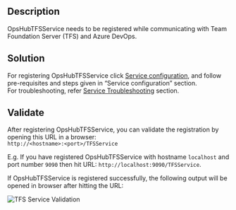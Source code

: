 ## Description

OpsHubTFSService needs to be registered while communicating with Team Foundation Server (TFS) and Azure DevOps.

## Solution

For registering OpsHubTFSService click [Service configuration](../../../connectors/azure-devops#service-configuration), and follow pre-requisites and steps given in “Service configuration” section.  
For troubleshooting, refer [Service Troubleshooting](../../../connectors/service-troubleshooting.md) section.

## Validate

After registering OpsHubTFSService, you can validate the registration by opening this URL in a browser:  
`http://<hostname>:<port>/TFSService`  

E.g. If you have registered OpsHubTFSService with hostname `localhost` and port number `9090` then hit URL: `http://localhost:9090/TFSService`.  

If OpsHubTFSService is registered successfully, the following output will be opened in browser after hitting the URL:  

![TFS Service Validation](../../../assets/TFSService_Validation.png)


